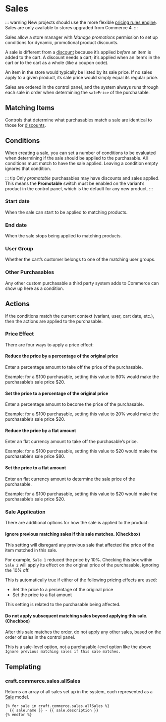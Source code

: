 # Sales

::: warning
New projects should use the more flexible [pricing rules engine](pricing-rules.md). Sales are only available to stores upgraded from Commerce 4.
:::

Sales allow a store manager with _Manage promotions_ permission to set up conditions for dynamic, promotional product discounts.

A sale is different from a [discount](discounts.md) because it’s applied _before_ an item is added to the cart. A discount needs a cart; it’s applied when an item’s in the cart or to the cart as a whole (like a coupon code).

An item in the store would typically be listed by its sale price. If no sales apply to a given product, its sale price would simply equal its regular price.

Sales are ordered in the control panel, and the system always runs through each sale in order when determining the `salePrice` of the purchasable.

## Matching Items

Controls that determine what purchasables match a sale are identical to those for [discounts](discounts.md).

<See path="discounts.md" hash="discount-matching-items" label="Discount Matching Rules" description="Learn about matching behaviors shared between sales and discounts." />

## Conditions

When creating a sale, you can set a number of conditions to be evaluated when determining if the sale should be applied to the purchasable. All conditions must match to have the sale applied. Leaving a condition empty ignores that condition.

::: tip
Only _promotable_ purchasables may have discounts and sales applied. This means the **Promotable** switch must be enabled on the variant’s product in the control panel, which is the default for any new product.
:::

### Start date

When the sale can start to be applied to matching products.

### End date

When the sale stops being applied to matching products.

### User Group

Whether the cart’s customer belongs to one of the matching user groups.

### Other Purchasables

Any other custom purchasable a third party system adds to Commerce can show up here as a condition.

## Actions

If the conditions match the current context (variant, user, cart date, etc.), then the actions are applied to the purchasable.

### Price Effect

There are four ways to apply a price effect:

#### Reduce the price by a percentage of the original price

Enter a percentage amount to take off the price of the purchasable.

Example: for a $100 purchasable, setting this value to 80% would make the purchasable’s sale price $20.

#### Set the price to a percentage of the original price

Enter a percentage amount to become the price of the purchasable.

Example: for a $100 purchasable, setting this value to 20% would make the purchasable’s sale price $20.

#### Reduce the price by a flat amount

Enter an flat currency amount to take off the purchasable’s price.

Example: for a $100 purchasable, setting this value to $20 would make the purchasable’s sale price \$80.

#### Set the price to a flat amount

Enter an flat currency amount to determine the sale price of the purchasable.

Example: for a $100 purchasable, setting this value to $20 would make the purchasable’s sale price \$20.

### Sale Application

There are additional options for how the sale is applied to the product:

#### Ignore previous matching sales if this sale matches. (Checkbox)

This setting will disregard any previous sale that affected the price of the item matched in this sale.

For example, `Sale 1` reduced the price by 10%. Checking this box within `Sale 2` will apply its effect on the original price of the purchasable, ignoring the 10% off.

This is automatically true if either of the following pricing effects are used:

- Set the price to a percentage of the original price
- Set the price to a flat amount

This setting is related to the purchasable being affected.

#### Do not apply subsequent matching sales beyond applying this sale. (Checkbox)

After this sale matches the order, do not apply any other sales, based on the order of sales in the control panel.

This is a sale-level option, not a purchasable-level option like the above `Ignore previous matching sales if this sale matches.`

## Templating

### craft.commerce.sales.allSales

Returns an array of all sales set up in the system, each represented as a [Sale](commerce4:craft\commerce\models\Sale) model.

```twig
{% for sale in craft.commerce.sales.allSales %}
  {{ sale.name }} - {{ sale.description }}
{% endfor %}
```
